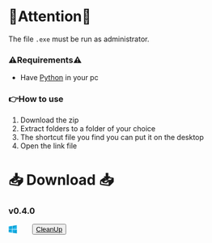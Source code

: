 # 🚨Attention🚨

The file `.exe` must be run as administrator.

### ⚠️Requirements⚠️ <br>
  - Have [Python](https://www.python.org/downloads/) in your pc

### 👉How to use 
1. Download the zip
2. Extract folders to a folder of your choice
3. The shortcut file you find you can put it on the desktop
4. Open the link file

# 📥 Download 📥
### v0.4.0
<a href="https://mega.nz/file/snoCSDxZ#cu_JHWslCE6Z60w5hAu60U1EFgMjjvcB_Sgx5q10HA4" download="CleanUpExe.rar">
    <div style="display: flex; align-items: center;">
        <img src="https://github.com/Khin-kun/CleanUp/raw/main/win.png" height="16.5">
        <button style="text-decoration:none; margin-left: 30px;">CleanUp</button>
    </div>
</a>

